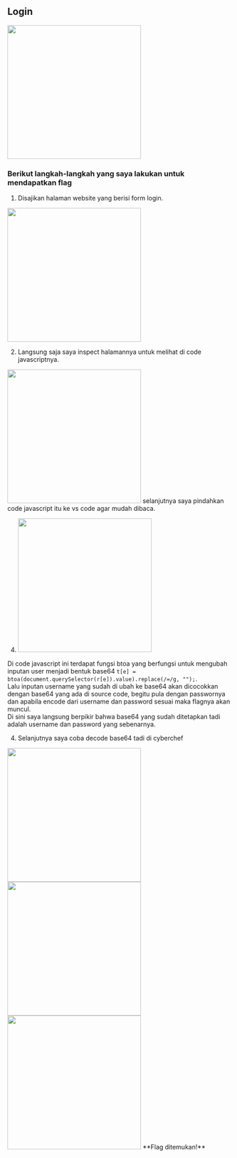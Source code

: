 ## Login  

<img src='https://github.com/lutvan/Writeup-CTF/blob/main/web%20exploitation/Forbidden%20Paths/images/3.png' width='300px'>  

### Berikut langkah-langkah yang saya lakukan untuk mendapatkan flag  


1. Disajikan halaman website yang berisi form login.  
<img src='https://github.com/lutvan/Writeup-CTF/blob/main/web%20exploitation/Login/images/2.png' width='300px'>  

2. Langsung saja saya inspect halamannya untuk melihat di code javascriptnya.  
<img src='https://github.com/lutvan/Writeup-CTF/blob/main/web%20exploitation/Login/images/3.png' width='300px'>  
selanjutnya saya pindahkan code javascript itu ke vs code agar mudah dibaca.
 

4. <img src='https://github.com/lutvan/Writeup-CTF/blob/main/web%20exploitation/Login/images/7.png' width='300px'>  
Di code javascript ini terdapat fungsi btoa yang berfungsi untuk mengubah inputan user menjadi bentuk base64 `t[e] = btoa(document.querySelector(r[e]).value).replace(/=/g, "");`.  
Lalu inputan username yang sudah di ubah ke base64 akan dicocokkan dengan base64 yang ada di source code, begitu pula dengan passwornya dan apabila encode dari username dan password sesuai maka flagnya akan muncul.   
Di sini saya langsung berpikir bahwa base64 yang sudah ditetapkan tadi adalah username dan password yang sebenarnya.  

4. Selanjutnya saya coba decode base64 tadi di cyberchef  
<img src='https://github.com/lutvan/Writeup-CTF/blob/main/web%20exploitation/Login/images/4.png' width='300px'>  
<img src='https://github.com/lutvan/Writeup-CTF/blob/main/web%20exploitation/Login/images/5.png' width='300px'>  
<img src='https://github.com/lutvan/Writeup-CTF/blob/main/web%20exploitation/Login/images/6.png' width='300px'>  
**Flag ditemukan!**  

